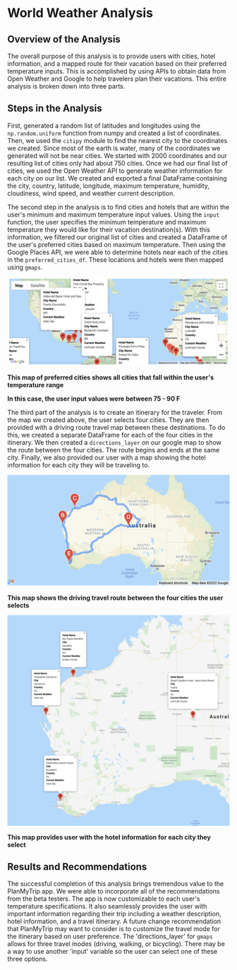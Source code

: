 # World Weather Analysis

## Overview of the Analysis
The overall purpose of this analysis is to provide users with cities, hotel information, and a mapped route for their vacation based on their preferred temperature inputs. This is accomplished by using APIs to obtain data from Open Weather and Google to help travelers plan their vacations. This entire analysis is broken down into three parts. 

## Steps in the Analysis 
First, generated a random list of latitudes and longitudes using the `np.random.uniform` function from numpy and created a list of coordinates. Then, we used the `citipy` module to find the nearest city to the coordinates we created. Since most of the earth is water, many of the coordinates we generated will not be near cities. We started with 2000 coordinates and our resulting list of cities only had about 750 cities. Once we had our final list of cities, we used the Open Weather API to generate weather information for each city on our list. We created and exported a final DataFrame containing the city, country, latitude, longitude, maximum temperature, humidity, cloudiness, wind speed, and weather current description. 

The second step in the analysis is to find cities and hotels that are within the user's minimum and maximum temperature input values. Using the `input` function, the user specifies the minimum temperature and maximum temperature they would like for their vacation destination(s). With this information, we filtered our original list of cities and created a DataFrame of the user's preferred cities based on maximum temperature. Then using the Google Places API, we were able to determine hotels near each of the cities in the `preferred_cities_df`. These locations and hotels were then mapped using `gmaps`.

<img src="Vacation_Search/WeatherPy_vacation_map.png">

**This map of preferred cities shows all cities that fall within the user's temperature range**

**In this case, the user input values were between 75 - 90 F**

The third part of the analysis is to create an itinerary for the traveler. From the map we created above, the user selects four cities. They are then provided with a driving route travel map between these destinations. To do this, we created a separate DataFrame for each of the four cities in the itinerary. We then created a `directions_layer` on our google map to show the route between the four cities. The route begins and ends at the same city. Finally, we also provided our user with a map showing the hotel information for each city they will be traveling to. 


<img src="Vacation_Itinerary/WeatherPy_travel_map.png">

**This map shows the driving travel route between the four cities the user selects**

<img src="Vacation_Itinerary/WeatherPy_travel_map_markers.png">

**This map provides user with the hotel information for each city they select**

## Results and Recommendations
The successful completion of this analysis brings tremendous value to the PlanMyTrip app. We were able to incorporate all of the recommendations from the beta testers. The app is now customizable to each user's temperature specifications. It also seamlessly provides the user with important information regarding their trip including a weather description, hotel information, and a travel itinerary. A future change recommendation that PlanMyTrip may want to consider is to customize the travel mode for the itinerary based on user preference. The 'directions_layer' for `gmaps` allows for three travel modes (driving, walking, or bicycling). There may be a way to use another 'input' variable so the user can select one of these three options. 